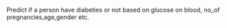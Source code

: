 Predict if a person have diabeties or not based on glucose on blood, no_of pregnancies,age,gender etc.

